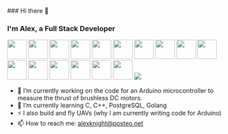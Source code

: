 <link rel="stylesheet" href="https://cdn.jsdelivr.net/gh/devicons/devicon@v2.15.1/devicon.min.css">
### Hi there 👋

          
<!--
**serene-machine/serene-machine** is a ✨ _special_ ✨ repository because its `README.md` (this file) appears on your GitHub profile.

Here are some ideas to get you started:

-->
### I'm Alex, a Full Stack Developer

<p>
 <img src="https://cdn.jsdelivr.net/gh/devicons/devicon/icons/html5/html5-original.svg" width="45" height="45"/>
 <img src="https://cdn.jsdelivr.net/gh/devicons/devicon/icons/css3/css3-original.svg" width="45" height="45" />
 <img src="https://cdn.jsdelivr.net/gh/devicons/devicon/icons/sass/sass-original.svg" width="45" height="45" />
 <img src="https://cdn.jsdelivr.net/gh/devicons/devicon/icons/javascript/javascript-original.svg" width="45" height="45" /> 
 <img src="https://cdn.jsdelivr.net/gh/devicons/devicon/icons/nodejs/nodejs-original.svg" width="45" height="45" />
 <img src="https://cdn.jsdelivr.net/gh/devicons/devicon/icons/react/react-original-wordmark.svg" width="45" height="45" />       
 <i class="devicon-express-original-wordmark"></i>  
 <img src="https://cdn.jsdelivr.net/gh/devicons/devicon/icons/mongodb/mongodb-original-wordmark.svg" width="45" height="45" />
 <img src="https://cdn.jsdelivr.net/gh/devicons/devicon/icons/postgresql/postgresql-original-wordmark.svg" width="45" height="45" />
 <img src="https://cdn.jsdelivr.net/gh/devicons/devicon/icons/linux/linux-original.svg" width="45" height="45" /> 
 <img src="https://cdn.jsdelivr.net/gh/devicons/devicon/icons/ubuntu/ubuntu-plain-wordmark.svg" width="45" height="45" />         
 <img src="https://cdn.jsdelivr.net/gh/devicons/devicon/icons/nginx/nginx-original.svg" width="45" height="45" /> 
 <img src="https://cdn.jsdelivr.net/gh/devicons/devicon/icons/arduino/arduino-original-wordmark.svg" width="45" height="45" />
 <img src="https://cdn.jsdelivr.net/gh/devicons/devicon/icons/c/c-original.svg" width="45" height="45" />
 <img src="https://cdn.jsdelivr.net/gh/devicons/devicon/icons/cplusplus/cplusplus-original.svg" width="45" height="45" />            
 <img src="https://cdn.jsdelivr.net/gh/devicons/devicon/icons/git/git-original-wordmark.svg" width="45" height="45" />
  <img src="https://cdn.jsdelivr.net/gh/devicons/devicon/icons/github/github-original-wordmark.svg" width="45" height="45"/>
<img src="https://cdn.jsdelivr.net/gh/devicons/devicon/icons/digitalocean/digitalocean-original-wordmark.svg" />
          
</p>
                                        
          
          
          
- 🔭 I’m currently working on the code for an Arduino microcontroller to measure the thrust of brushless DC motors.
- 🌱 I’m currently learning C, C++, PostgreSQL, Golang
- ⚡ I also build and fly UAVs (why I am currently writing code for Arduino)
- 📫 How to reach me: alexknight@posteo.net
